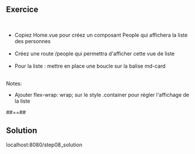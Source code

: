 <!-- .slide: class="sfeir-bg-pink exercice" -->
## Exercice
<br>
<ul>
    <li>Copiez Home.vue pour créez un composant People qui affichera la liste des personnes</li><br>
    <li>Créez une route /people qui permettra d'afficher cette vue de liste</li><br>
    <li>Pour la liste : mettre en place une boucle sur la balise md-card</li><br>
</ul>

Notes:
- Ajouter flex-wrap: wrap; sur le style .container pour régler l'affichage de la liste

##==##

<!-- .slide: class="sfeir-bg-blue exercice" -->
## Solution
<span class="full-center">localhost:8080/step08_solution</span>
